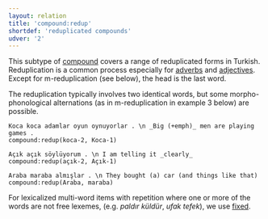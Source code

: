 ```yaml
---
layout: relation
title: 'compound:redup'
shortdef: 'reduplicated compounds'
udver: '2'
---
```


This subtype of [compound]() covers a range of reduplicated forms in Turkish.
Reduplication is a common process especially for [adverbs](tr-pos/ADV) and [adjectives](tr-pos/ADJ).
Except for m-reduplication (see below),
the head is the last word.

The reduplication typically involves two identical words,
but some morpho-phonological alternations (as in m-reduplication in example 3 below) are possible.

~~~ sdparse
Koca koca adamlar oyun oynuyorlar . \n _Big (+emph)_ men are playing games .
compound:redup(koca-2, Koca-1)
~~~

~~~ sdparse
Açık açık söylüyorum . \n I am telling it _clearly_
compound:redup(açık-2, Açık-1)
~~~

~~~ sdparse
Araba maraba almışlar . \n They bought (a) car (and things like that)
compound:redup(Araba, maraba)
~~~

For lexicalized multi-word items with repetition where one or more of the words are not free lexemes, (e.g. _paldır küldür_, _ufak tefek_), we use [fixed]().
<!-- Interlanguage links updated Út zář 29 20:23:24 CEST 2020 -->
